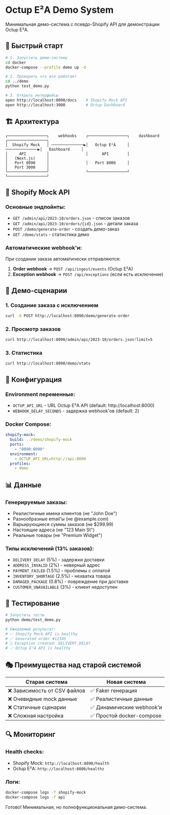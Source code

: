 # Octup E²A Demo System

Минимальная демо-система с псевдо-Shopify API для демонстрации Octup E²A.

## 🚀 Быстрый старт

```bash
# 1. Запустить демо-систему
cd docker
docker-compose --profile demo up -d

# 2. Проверить что все работает
cd ../demo
python test_demo.py

# 3. Открыть интерфейсы
open http://localhost:8090/docs    # Shopify Mock API
open http://localhost:3000         # Octup Dashboard
```

## 🏗️ Архитектура

```
┌─────────────────┐    webhooks    ┌─────────────────┐    dashboard    ┌─────────────────┐
│  Shopify Mock   │ ──────────────▶│   Octup E²A     │ ──────────────▶│   Dashboard     │
│     API         │                │      API        │                │   (Next.js)     │
│   Port 8090     │                │   Port 8000     │                │   Port 3000     │
└─────────────────┘                └─────────────────┘                └─────────────────┘
```

## 📡 Shopify Mock API

### Основные эндпойнты:
- `GET /admin/api/2023-10/orders.json` - список заказов
- `GET /admin/api/2023-10/orders/{id}.json` - детали заказа  
- `POST /demo/generate-order` - создать демо-заказ
- `GET /demo/stats` - статистика демо

### Автоматические webhook'и:
При создании заказа автоматически отправляются:
1. **Order webhook** → `POST /api/ingest/events` (Octup E²A)
2. **Exception webhook** → `POST /api/exceptions` (если есть исключение)

## 🎯 Демо-сценарии

### 1. Создание заказа с исключением
```bash
curl -X POST http://localhost:8090/demo/generate-order
```

### 2. Просмотр заказов
```bash
curl http://localhost:8090/admin/api/2023-10/orders.json?limit=5
```

### 3. Статистика
```bash
curl http://localhost:8090/demo/stats
```

## 🔧 Конфигурация

### Environment переменные:
- `OCTUP_API_URL` - URL Octup E²A API (default: http://localhost:8000)
- `WEBHOOK_DELAY_SECONDS` - задержка webhook'ов (default: 2)

### Docker Compose:
```yaml
shopify-mock:
  build: ../demo/shopify-mock
  ports:
    - "8090:8090"
  environment:
    - OCTUP_API_URL=http://api:8000
  profiles:
    - demo
```

## 📊 Данные

### Генерируемые заказы:
- Реалистичные имена клиентов (не "John Doe")
- Разнообразные email'ы (не @example.com)
- Варьирующиеся суммы заказов (не $299.99)
- Настоящие адреса (не "123 Main St")
- Реальные товары (не "Premium Widget")

### Типы исключений (13% заказов):
- `DELIVERY_DELAY` (5%) - задержки доставки
- `ADDRESS_INVALID` (2%) - неверный адрес
- `PAYMENT_FAILED` (1.5%) - проблемы с оплатой
- `INVENTORY_SHORTAGE` (2.5%) - нехватка товара
- `DAMAGED_PACKAGE` (0.8%) - повреждение при доставке
- `CUSTOMER_UNAVAILABLE` (3%) - клиент недоступен

## 🧪 Тестирование

```bash
# Запустить тесты
python demo/test_demo.py

# Ожидаемый результат:
# ✅ Shopify Mock API is healthy
# ✅ Generated order #12345
# 🚨 Exception created: DELIVERY_DELAY
# ✅ Octup E²A API is healthy
```

## 🎭 Преимущества над старой системой

| Старая система | Новая система |
|----------------|---------------|
| ❌ Зависимость от CSV файлов | ✅ Faker генерация |
| ❌ Очевидные mock данные | ✅ Реалистичные данные |
| ❌ Статичные сценарии | ✅ Динамические webhook'и |
| ❌ Сложная настройка | ✅ Простой docker-compose |

## 🔍 Мониторинг

### Health checks:
- Shopify Mock: `http://localhost:8090/health`
- Octup E²A: `http://localhost:8000/healthz`

### Логи:
```bash
docker-compose logs -f shopify-mock
docker-compose logs -f api
```

Готово! Минимальная, но полнофункциональная демо-система.
